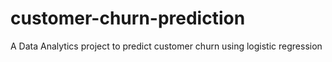 # customer-churn-prediction
A Data Analytics project to predict customer churn using logistic regression
